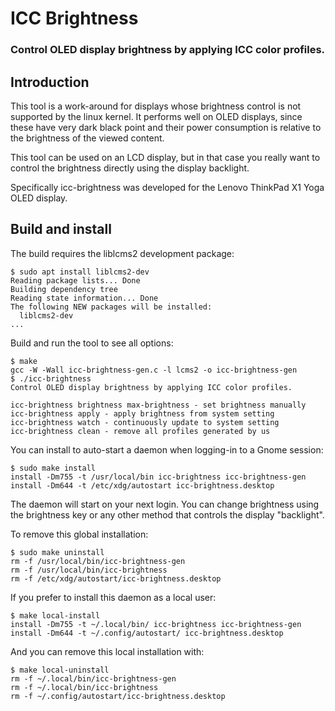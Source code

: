 # ICC Brightness

### Control OLED display brightness by applying ICC color profiles.

## Introduction

This tool is a work-around for displays whose brightness control is not
supported by the linux kernel. It performs well on OLED displays,
since these have very dark black point and their power consumption is
relative to the brightness of the viewed content.

This tool can be used on an LCD display, but in that case you really want
to control the brightness directly using the display backlight.

Specifically icc-brightness was developed for the
Lenovo ThinkPad X1 Yoga OLED display.


## Build and install

The build requires the liblcms2 development package:
```
$ sudo apt install liblcms2-dev
Reading package lists... Done
Building dependency tree
Reading state information... Done
The following NEW packages will be installed:
  liblcms2-dev
...
```

Build and run the tool to see all options:
```
$ make
gcc -W -Wall icc-brightness-gen.c -l lcms2 -o icc-brightness-gen
$ ./icc-brightness
Control OLED display brightness by applying ICC color profiles.

icc-brightness brightness max-brightness - set brightness manually
icc-brightness apply - apply brightness from system setting
icc-brightness watch - continuously update to system setting
icc-brightness clean - remove all profiles generated by us
```

You can install to auto-start a daemon when logging-in to a Gnome session:
```
$ sudo make install
install -Dm755 -t /usr/local/bin icc-brightness icc-brightness-gen
install -Dm644 -t /etc/xdg/autostart icc-brightness.desktop
```

The daemon will start on your next login.
You can change brightness using the brightness key or any other method
that controls the display "backlight".

To remove this global installation:
```
$ sudo make uninstall
rm -f /usr/local/bin/icc-brightness-gen
rm -f /usr/local/bin/icc-brightness
rm -f /etc/xdg/autostart/icc-brightness.desktop
```

If you prefer to install this daemon as a local user:
```
$ make local-install
install -Dm755 -t ~/.local/bin/ icc-brightness icc-brightness-gen
install -Dm644 -t ~/.config/autostart/ icc-brightness.desktop
```

And you can remove this local installation with:
```
$ make local-uninstall
rm -f ~/.local/bin/icc-brightness-gen
rm -f ~/.local/bin/icc-brightness
rm -f ~/.config/autostart/icc-brightness.desktop
```
